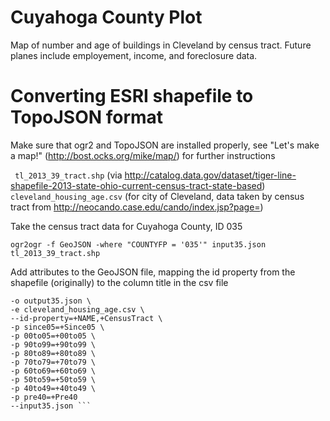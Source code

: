 Cuyahoga County Plot
====================

Map of number and age of buildings in Cleveland by census tract. Future planes include employement, income, and foreclosure data.


Converting ESRI shapefile to TopoJSON format
============================================

Make sure that ogr2 and TopoJSON are installed properly, see "Let's make a map!" (http://bost.ocks.org/mike/map/) for further instructions



 ``` tl_2013_39_tract.shp``` (via http://catalog.data.gov/dataset/tiger-line-shapefile-2013-state-ohio-current-census-tract-state-based)
 ``` cleveland_housing_age.csv ``` (for city of Cleveland, data taken by census tract from http://neocando.case.edu/cando/index.jsp?page=)
  
  
Take the census tract data for Cuyahoga County, ID 035

``` ogr2ogr -f GeoJSON -where "COUNTYFP = '035'" input35.json tl_2013_39_tract.shp ```

Add attributes to the GeoJSON file, mapping the id property from the shapefile (originally) to the column title in the csv file

``` topojson \
-o output35.json \
-e cleveland_housing_age.csv \
--id-property=+NAME,+CensusTract \
-p since05=+Since05 \
-p 00to05=+00to05 \
-p 90to99=+90to99 \
-p 80to89=+80to89 \
-p 70to79=+70to79 \
-p 60to69=+60to69 \
-p 50to59=+50to59 \
-p 40to49=+40to49 \
-p pre40=+Pre40 
--input35.json ```
